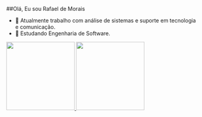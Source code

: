 ##Olá, Eu sou Rafael de Morais

- 🔭 Atualmente trabalho com análise de sistemas e suporte em tecnologia e comunicação.
- 🌱 Estudando Engenharia de Software.

<div>
  <a href="https://github.com/rafamorais77">
  <img height="180em" src="https://github-readme-stats.vercel.app/api?username=rafamorais77&show_icons=true&theme=dark&include_all_commits=true&count_private=true"/>
  <img height="180em" src="https://github-readme-stats.vercel.app/api/top-langs/?username=rafamorais77&layout=compact&langs_count=16&theme=dark"/>
</div>
